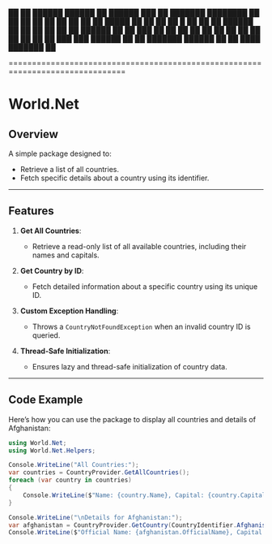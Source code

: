 ﻿


██     ██  ██████  ██████     ██      ██████       ███     ██  ███████  ████████
██     ██ ██    ██ ██   ██    ██      ██    ██     █████   ██  ██          ██
██  █  ██ ██    ██ ██████     ██      ██    ██     ██  ██  ██  ██████      ██
██ ███ ██ ██    ██ ██    ██   ██      ██    ██     ██   ██ ██  ██          ██
 ███ ███   ██████  ██     ██  ███████ ██████    ██ ██    ████  ███████     ██

===============================================================================

# World.Net

## Overview
A simple package designed to:
- Retrieve a list of all countries.
- Fetch specific details about a country using its identifier.

---

## Features
1. **Get All Countries**:
   - Retrieve a read-only list of all available countries, including their names and capitals.

2. **Get Country by ID**:
   - Fetch detailed information about a specific country using its unique ID.

3. **Custom Exception Handling**:
   - Throws a `CountryNotFoundException` when an invalid country ID is queried.

4. **Thread-Safe Initialization**:
   - Ensures lazy and thread-safe initialization of country data.

---

## Code Example
Here’s how you can use the package to display all countries and details of Afghanistan:

```csharp
using World.Net;
using World.Net.Helpers;

Console.WriteLine("All Countries:");
var countries = CountryProvider.GetAllCountries();
foreach (var country in countries)
{
    Console.WriteLine($"Name: {country.Name}, Capital: {country.Capital}");
}

Console.WriteLine("\nDetails for Afghanistan:");
var afghanistan = CountryProvider.GetCountry(CountryIdentifier.AfghanistanId);
Console.WriteLine($"Official Name: {afghanistan.OfficialName}, Capital: {afghanistan.Capital}");
